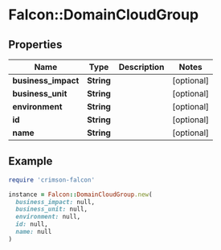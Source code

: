 # Falcon::DomainCloudGroup

## Properties

| Name | Type | Description | Notes |
| ---- | ---- | ----------- | ----- |
| **business_impact** | **String** |  | [optional] |
| **business_unit** | **String** |  | [optional] |
| **environment** | **String** |  | [optional] |
| **id** | **String** |  | [optional] |
| **name** | **String** |  | [optional] |

## Example

```ruby
require 'crimson-falcon'

instance = Falcon::DomainCloudGroup.new(
  business_impact: null,
  business_unit: null,
  environment: null,
  id: null,
  name: null
)
```

